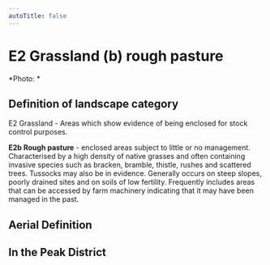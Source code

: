 ```yaml
---
autoTitle: false
---
```


# E2 Grassland (b) rough pasture


*Photo: *

## Definition of landscape category

E2 Grassland - Areas which show evidence of being enclosed for stock control purposes. 

**E2b Rough pasture** - enclosed areas subject to little or no management. Characterised by a high density of native grasses and often containing invasive species such as bracken, bramble, thistle, rushes and scattered trees. Tussocks may also be in evidence. Generally occurs on steep slopes, poorly drained sites and on soils of low fertility. Frequently includes areas that can be accessed by farm machinery indicating that it may have been managed in the past.

## Aerial Definition



## In the Peak District